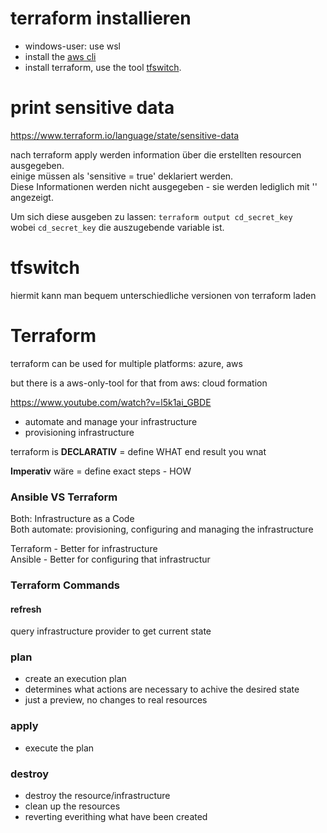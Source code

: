 # terraform installieren
- windows-user: use wsl  
- install the [aws cli](https://docs.aws.amazon.com/cli/latest/userguide/getting-started-install.html)
- install terraform, use the tool [tfswitch](https://tfswitch.warrensbox.com/).

# print sensitive data
https://www.terraform.io/language/state/sensitive-data   

nach terraform apply werden information über die erstellten resourcen ausgegeben.   
einige müssen als 'sensitive = true' deklariert werden.   
Diese Informationen werden nicht ausgegeben - sie werden lediglich mit '<sensitive>' angezeigt.    

Um sich diese ausgeben zu lassen:  `terraform output cd_secret_key`   
wobei `cd_secret_key` die auszugebende variable ist.    



# tfswitch
hiermit kann man bequem unterschiedliche versionen von terraform laden



# Terraform

terraform can be used for multiple platforms: azure, aws   

but there is a aws-only-tool for that from aws: cloud formation

https://www.youtube.com/watch?v=l5k1ai_GBDE   

- automate and manage your infrastructure
- provisioning infrastructure

terraform is __DECLARATIV__ = define WHAT end result you wnat

__Imperativ__ wäre = define exact steps - HOW   




### Ansible VS Terraform
Both: Infrastructure as a Code   
Both automate: provisioning, configuring and managing the infrastructure   

Terraform - Better for infrastructure   
Ansible - Better for configuring that infrastructur   


### Terraform Commands

#### refresh
query infrastructure provider to get current state

### plan
- create an execution plan   
- determines what actions are necessary to achive the desired state   
- just a preview, no changes to real resources

### apply
- execute the plan

### destroy
- destroy the resource/infrastructure
- clean up the resources
- reverting everithing what have been created







